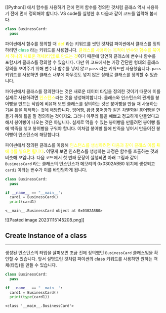 [[Python]] 에서 함수를 사용하기 전에 먼저 함수를 정의한 것처럼 클래스 역시 사용하기 전에 먼저 정의해야 합니다. VS code를 실행한 후 다음과 같이 코드를 입력해 봅시다.

```python
class BusinessCard:
  pass
```

파이썬에서 함수를 정의할 때 <font color="#ffff00">def</font> 라는 키워드를 썻던 것처럼 파이썬에서 클래스를 정의하려면 <font color="#00b050">class</font> 라는 키워드를 사용합니다. <font color="#ffff00">클래스를 사용하는 목적이 변수와 함수를 묶어서 하나의 새로운 객체(타입)로 만드는 것</font>이기 때문에 당연히 클래스에 변수나 함수를 포함시켜 클래스를 정의할 수 있습니다. 다만 위 코드에서는 가장 간단한 형태의 클래스 정의를 보여주기 위해 변수나 함수를 넣지 않고 `pass` 라는 키워드만 사용했습니다. `pass` 키워드를 사용하면 클래스 내부에 아무것도 넣지 않은 상태로 클래스를 정의할 수 있습니다.

파이썬에서 클래스를 정의한다는 것은 새로운 데이터 타입을 정의한 것이기 때문에 이를 실제로 사용하려면 <font color="#ffff00">인스턴스</font>라는 것을 생성해야합니다. 클래스와 인스턴스의 관계를 붕어빵을 만드는 작업에 비유해 보면 클래스를 정의하는 것은 붕어빵을 만들 때 사용하는 기본 틀을 제작하는 것에 해당합니다. 잉어빵, 황금 붕어빵과 같은 차별화된 붕어빵을 만들기 위해 틀을 잘 정의하는 것이지요. 그러나 아무리 틀을 예쁘고 정교하게 만들었다고 해서 붕어빵이 나오는 것은 아닙니다. 실제로 먹을 수 있는 붕어빵을 만들려면 붕어빵 틀에 박죽을 넣고 붕어빵을 구워야 합니다. 이처럼 붕어빵 틀에 반죽을 넣어서 만들어진 붕어빵이 인스턴스에 해당합니다.

파이썬에서 정의된 클래스를 이용해 <font color="#ffff00">인스턴스를 생성하려면 다음과 같이 클래스 이름 뒤에 ()를 넣으면 됩니다</font>. 어떻게 보면 인스턴스를 생성하는 과정은 함수를 호출하는 것과 비슷해 보입니다. 다음 코드에서 첫 번째 문장이 실행되면 아래 그림과 같이 `BusinessCard` 라는 클래스의 인스턴스가 메모리의 0x0302ABB0 위치에 생성되고 `card1` 이라는 변수가 이를 바인딩하게 됩니다.

```python
class BusinessCard:
  pass

if __name__ == "__main__":
  card1 = BusinessCard()
  print(card1)
```

```
<__main__.BusinessCard object at 0x0302ABB0>
```

![[Pasted image 20231115145208.png]]

## Create Instance of a class
---
생성된 인스턴스의 타입을 살펴보면 조금 전에 정의했던 `BusinessCard` 클래스임을 확인할 수 있습니다. 앞서 설명드린 것처럼 파이썬의 class 키워드를 사용하면 원하는 객체(타입)을 만들 수 있습니다.

```python
class BusinessCard:
  pass

if __name__ == "__main__":
  card1 = BusinessCard()
  print(type(card1))
```

```
<class '__main__.BusinessCard'>
```

